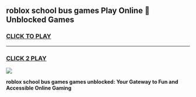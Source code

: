 
## roblox school bus games Play Online 👋 Unblocked Games
<h3>
<a href="https://news.freeplayer.one?title=roblox_school_bus_games&ref=17GH">CLICK TO PLAY</a></h3>
<hr>

<h3>
<a href="https://news.freeplayer.one?title=roblox_school_bus_games&ref=17GH">CLICK 2 PLAY</a>
  
</h3>

<a href="https://news.freeplayer.one?title=roblox_school_bus_games&ref=17GH/"><img src="https://clearcache.store/games.png"></a>


**roblox school bus games games unblocked: Your Gateway to Fun and Accessible Online Gaming**
